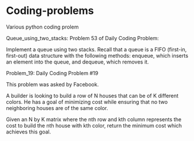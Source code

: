 # Coding-problems
Various python coding prolem

Queue_using_two_stacks: Problem 53 of Daily Coding Problem:

Implement a queue using two stacks. Recall that a queue is a FIFO (first-in, first-out)
data structure with the following methods: enqueue, which inserts an element into the queue, and dequeue, which removes it.

Problem_19: Daily Coding Problem #19

This problem was asked by Facebook.

A builder is looking to build a row of N houses that can be of K different colors. He has a goal of minimizing cost while ensuring that no two neighboring houses are of the same color.

Given an N by K matrix where the nth row and kth column represents the cost to build the nth house with kth color, return the minimum cost which achieves this goal.

